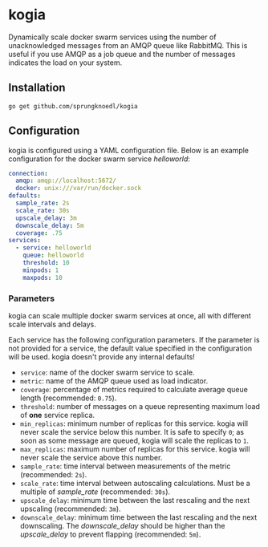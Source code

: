 # kogia

Dynamically scale docker swarm services using the number of unacknowledged 
messages from an AMQP queue like RabbitMQ. This is useful if you use AMQP 
as a job queue and the number of messages indicates the load on your system.

## Installation
```
go get github.com/sprungknoedl/kogia
```

## Configuration
kogia is configured using a YAML configuration file. Below is an example 
configuration for the docker swarm service _helloworld_:
```yaml
connection:
  amqp: amqp://localhost:5672/
  docker: unix:///var/run/docker.sock
defaults:
  sample_rate: 2s
  scale_rate: 30s
  upscale_delay: 3m
  downscale_delay: 5m
  coverage: .75
services:
  - service: helloworld
    queue: helloworld
    threshold: 10
    minpods: 1
    maxpods: 10
```

### Parameters
kogia can scale multiple docker swarm services at once, all with different
scale intervals and delays.

Each service has the following configuration parameters. If the parameter
is not provided for a service, the default value specified in the configuration
will be used. kogia doesn't provide any internal defaults!

* `service`: name of the docker swarm service to scale.
* `metric`: name of the AMQP queue used as load indicator.
* `coverage`: percentage of metrics required to calculate average queue length (recommended: `0.75`).
* `threshold`: number of messages on a queue representing maximum load of **one** service replica.
* `min_replicas`: minimum number of replicas for this service. kogia will never scale the service below this number. It is safe to specify `0`; as soon as some message are queued, kogia will scale the replicas to `1`.
* `max_replicas`: maximum number of replicas for this service. kogia will never scale the service above this number.
* `sample_rate`: time interval between measurements of the metric (recommended: `2s`).
* `scale_rate`: time interval between autoscaling calculations. Must be a multiple of *sample_rate* (recommended: `30s`).
* `upscale_delay`: minimum time between the last rescaling and the next upscaling (recommended: `3m`).
* `downscale_delay`: minimum time between the last rescaling and the next downscaling. The *downscale_delay* should be higher than the *upscale_delay* to prevent flapping (recommended: `5m`).